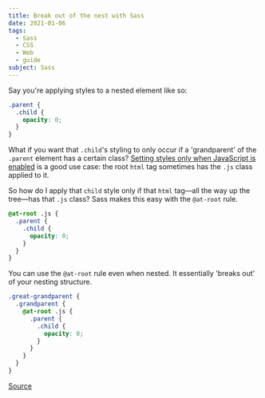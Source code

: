 ```yaml
---
title: Break out of the nest with Sass
date: 2021-01-06
tags:
  - Sass
  - CSS
  - Web
  - guide
subject: Sass
---
```


Say you're applying styles to a nested element like so:

```scss
.parent {
  .child {
    opacity: 0;
  }
}
```

What if you want that `.child`'s styling to only occur if a 'grandparent' of the `.parent` element has a certain class? [Setting styles only when JavaScript is enabled](/notes/css-if-js) is a good use case: the root `html` tag sometimes has the `.js` class applied to it.

So how do I apply that `child` style only if that `html` tag—all the way up the tree—has that `.js` class? Sass makes this easy with the `@at-root` rule.

```scss
@at-root .js {
  .parent {
    .child {
      opacity: 0;
    }
  }
}
```

You can use the `@at-root` rule even when nested. It essentially 'breaks out' of your nesting structure.

```scss
.great-grandparent {
  .grandparent {
    @at-root .js {
      .parent {
        .child {
          opacity: 0;
        }
      }
    }
  }
}
```

[Source](https://css-tricks.com/the-sass-ampersand/#at-root-to-the-rescue)
